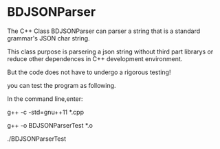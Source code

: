 # BDJSONParser
The C++ Class BDJSONParser can parser a string that is a standard grammar's JSON char string.

This class purpose is parsering a json string without third part librarys or reduce other dependences in C++ development environment.

But the code does not have to undergo a rigorous testing!

you can test the program as following.

In the command line,enter:

g++ -c -std=gnu++11 *.cpp       

g++ -o BDJSONParserTest *.o 

./BDJSONParserTest            


